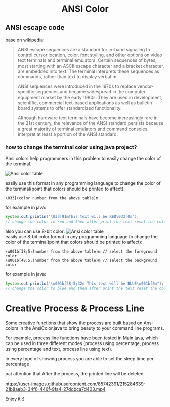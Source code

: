 <h1 style="text-align: center;">ANSI Color</h1>

## ANSI escape code
base on wikipedia:
> ANSI escape sequences are a standard for in-band signaling to control cursor location, color, font styling, and other options on video text terminals and terminal emulators. Certain sequences of bytes, most starting with an ASCII escape character and a bracket character, are embedded into text. The terminal interprets these sequences as commands, rather than text to display verbatim.
> 
> ANSI sequences were introduced in the 1970s to replace vendor-specific sequences and became widespread in the computer equipment market by the early 1980s. They are used in development, scientific, commercial text-based applications as well as bulletin board systems to offer standardized functionality.
> 
> Although hardware text terminals have become increasingly rare in the 21st century, the relevance of the ANSI standard persists because a great majority of terminal emulators and command consoles interpret at least a portion of the ANSI standard.
> 
### how to change the terminal color using java project?
Ansi colors help programmers in this problem to easily change the color of the terminal.

![Ansi color table](https://user-images.githubusercontent.com/4885461/161136824-b49f1d8e-218b-4827-870f-af953cc390d0.png "Ansi colors in terminal")

easily use this format in any programming language to change the color of the terminal(point that colors should be printed to affect):
```text
\033[(color number from the above table)m
```
for example in java:
```java
System.out.println("\033[91mThis text will be RED\033[0m");
// change the color to red and then after print the text reset the color format
```
also you can use 8-bit color:
![Ansi color table](https://user-images.githubusercontent.com/995050/47952855-ecb12480-df75-11e8-89d4-ac26c50e80b9.png "Ansi colors in terminal")
<br>
easily use 8-bit color format in any programming language to change the color of the terminal(point that colors should be printed to affect):
```text
\u001b[38;5;(number from the above table)m // select the foreground color
\u001b[48;5;(number from the above table)m // select the background color
```
for example in java:
```java
System.out.println("\u001b[38;5;32m This text will be BLUE\u001b[0m");
// change the color to blue and then after print the text reset the color format
```


# Creative Process & Process Line
Some creative functions that show the process are built based on Ansi colors in the AnsiColor.java to bring beauty to your command line programs.

For example, process line functions have been tested in Main.java, which can be used in three different modes (process using percentage, process using percentage and text, process line using text).

In every type of showing process you are able to set the sleep time per percentage

pat attention that After the process, the printed line will be deleted


https://user-images.githubusercontent.com/85742391/215284639-21b8aeb3-34f6-446f-9fa4-27ddbca7d403.mp4


Enjoy it :)
